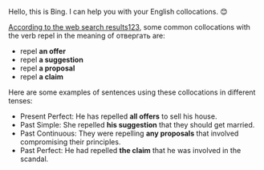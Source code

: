 Hello, this is Bing. I can help you with your English collocations. 😊

[According to the web search results](https://collocations.en-academic.com/14958/repel)[1](https://collocations.en-academic.com/14958/repel)[2](https://inspirassion.com/en/obj/repel)[3](https://www.oxfordlearnersdictionaries.com/definition/english/repel), some common collocations with the verb repel in the meaning of отвергать are:

- repel **an offer**
- repel **a suggestion**
- repel **a proposal**
- repel **a claim**

Here are some examples of sentences using these collocations in different tenses:

- Present Perfect: He has repelled **all offers** to sell his house.
- Past Simple: She repelled **his suggestion** that they should get married.
- Past Continuous: They were repelling **any proposals** that involved compromising their principles.
- Past Perfect: He had repelled **the claim** that he was involved in the scandal.